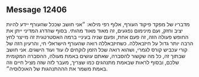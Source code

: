 ## Message 12406

מדבריו של מפקד פיקוד העורף, אלוף רפי מילוא: ״אני חושב שככל שהעורף יידע להיות יציב וחזק, ועם מינימום נפגעים, זה מאוד מאוד מהותי. בסוף שהדרג המדיני ייתן את החופש פעולה הזה, זה פעם אחת, ופעם שניה בעיניי ברמה האסטרטגית זה מייצר לחץ הרבה יותר גדול על חיזבאללה. כשחיזבאללה רואה שהעורף הישראלי חי, והרעיון הזה של קורי עכביש קורס לגמרי, ושהוא רואה שכל הזמן לוקחים לו עוד ועוד הישגים. אני חושב שבתוך זה, כל מה שקשור להסברה, שאתם עושים באמת מעולה, ההסברה המקומית שלכם, ובסוף לראות שבאמת מתנהגים כמו שצריך, מעבר לזה שזה מציל חיים וזה באמת משמר את הההתנהגות של האוכלוסיה״.


